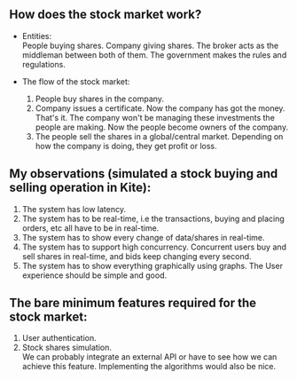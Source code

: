 ## How does the stock market work? 
- Entities:  
People buying shares.
Company giving shares.
The broker acts as the middleman between both of them.
The government makes the rules and regulations.  

- The flow of the stock market:  
  1. People buy shares in the company.
  2. Company issues a certificate. Now the company has got the money. That's it. The company won't be managing these investments the people are making. Now the people become owners of the company.
  3. The people sell the shares in a global/central market. Depending on how the company is doing, they get profit or loss.  
## My observations (simulated a stock buying and selling operation in Kite):
1. The system has low latency.
2. The system has to be real-time, i.e the transactions, buying and placing orders, etc all have to be in real-time.
3. The system has to show every change of data/shares in real-time.
4. The system has to support high concurrency. Concurrent users buy and sell shares in real-time, and bids keep changing every second.
5. The system has to show everything graphically using graphs. The User experience should be simple and good.


## The bare minimum features required for the stock market:  
1. User authentication.
2. Stock shares simulation.  
  We can probably integrate an external API or have to see how we can achieve this feature. Implementing the algorithms would also be nice.

